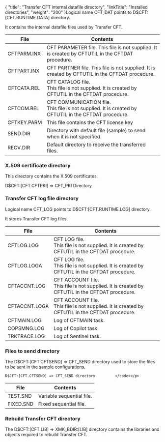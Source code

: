 {
    "title": "Transfer CFT internal datafile directory",
    "linkTitle": "Installed directories",
    "weight": "200"
}Logical name CFT_DAT points to D$CFT:[CFT.RUNTIME.DATA] directory.

It contains the internal datafile files used by Transfer CFT.


| File | Contents |
| --- | --- |
| CFTPARM.INX  | CFT PARAMETER file. This file is not supplied. It is created by CFTUTIL in the CFTDAT procedure.  |
| CFTPART.INX  | CFT PARTNER file. This file is not supplied. It is created by CFTUTIL in the CFTDAT procedure.  |
| CFTCATA.REL | CFT CATALOG file.<br /> This file is not supplied. It is created by CFTUTIL in the CFTDAT procedure. |
| CFTCOM.REL | CFT COMMUNICATION file.<br /> This file is not supplied. It is created by CFTUTIL in the CFTDAT procedure. |
| CFTKEY.PARM  | This file contains the CFT license key  |
| SEND.DIR  | Directory with default file (sample) to send when it is not specified.  |
| RECV.DIR  | Default directory to receive the transferred files.  |


### X.509 certificate directory

This directory contains the X.509 certificates.

D$CFT:[CFT.CFTPKI] =&gt; CFT_PKI Directory

### Transfer CFT log file directory

Logical name CFT_LOG points to D$CFT:[CFT.RUNTIME.LOG] directory.

It stores Transfer CFT log files.


| File | Contents |
| --- | --- |
| CFTLOG.LOG | CFT LOG file.<br /> This file is not supplied. It is created by CFTUTIL in the CFTDAT procedure. |
| CFTLOG.LOGA | CFT LOG file.<br /> This file is not supplied. It is created by CFTUTIL in the CFTDAT procedure. |
| CFTACCNT.LOG | CFT ACCOUNT file.<br /> This file is not supplied. It is created by CFTUTIL in the CFTDAT procedure. |
| CFTACCNT.LOGA | CFT ACCOUNT file.<br /> This file is not supplied. It is created by CFTUTIL in the CFTDAT procedure. |
| CFTMAIN.LOG  | Log of CFTMAIN task.  |
| COPSMNG.LOG  | Log of Copilot task.  |
| TRKTRACE.LOG  | Log of Sentinel task.  |


### Files to send directory

The D$CFT:[CFT.CFTSEND] =&gt; CFT_SEND directory used to store the files to be sent in the sample configurations.

`D$CFT:[CFT.CFTSEND] => CFT_SEND directory         </code></p>`


| File | Contents |
| --- | --- |
| TEST.SND | Variable sequential file. |
| FIXED.SND | Fixed sequential file. |


### Rebuild Transfer CFT directory

The D$CFT:[CFT.LIB] =&gt; XMK_BDIR:[LIB] directory contains the libraries and objects required to rebuild Transfer CFT.
